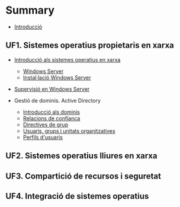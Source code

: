 # Summary

* [Introducció](README.md)

## UF1. Sistemes operatius propietaris en xarxa

* [Introducció als sistemes operatius en xarxa](UF1/uf1-introduccio.md)
  * [Windows Server](UF1/uf1-windowsserver.md)
  * [Instal·lació Windows Server](UF1/uf1-instalacio-windowsserver.md)
  
* [Supervisió en Windows Server](UF1/uf1-supervisio.md)

* Gestió de dominis. Active Directory
  * [Introducció als dominis](UF1/uf1-introduccio-dominis.md)
  * [Relacions de confiança]()
  * [Directives de grup]()
  * [Usuaris, grups i unitats organitzatives]()
  * [Perfils d'usuaris]()


## UF2. Sistemes operatius lliures en xarxa

## UF3. Compartició de recursos i seguretat

## UF4. Integració de sistemes operatius

